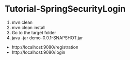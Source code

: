 # Tutorial-SpringSecurityLogin

1. mvn clean
2. mvn clean install
3. Go to the target folder
4. java -jar demo-0.0.1-SNAPSHOT.jar

- http://localhost:9080/registration
- http://localhost:9080/login

